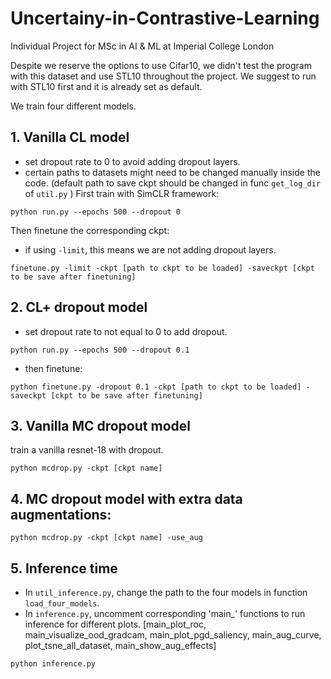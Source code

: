 # Uncertainy-in-Contrastive-Learning
Individual Project for MSc in AI &amp; ML at Imperial College London

Despite we reserve the options to use Cifar10, we didn't test the program with this dataset and use STL10 throughout the project. We suggest to run with STL10 first and it is already set as default.

We train four different models.

## 1. Vanilla CL model
- set dropout rate to 0 to avoid adding dropout layers.
- certain paths to datasets might need to be changed manually inside the code. (default path to save ckpt should be changed in func `get_log_dir` of `util.py` )
First train with SimCLR framework:

```
python run.py --epochs 500 --dropout 0
```
Then finetune the corresponding ckpt:
- if using `-limit`, this means we are not adding dropout layers.

```
finetune.py -limit -ckpt [path to ckpt to be loaded] -saveckpt [ckpt to be save after finetuning]
```

## 2. CL+ dropout model
- set dropout rate to not equal to 0 to add dropout.

```
python run.py --epochs 500 --dropout 0.1
```

- then finetune:

```
python finetune.py -dropout 0.1 -ckpt [path to ckpt to be loaded] -saveckpt [ckpt to be save after finetuning]
```


## 3. Vanilla MC dropout model
train a vanilla resnet-18 with dropout.

```
python mcdrop.py -ckpt [ckpt name] 
```

## 4. MC dropout model with extra data augmentations:

```
python mcdrop.py -ckpt [ckpt name] -use_aug
```

## 5. Inference time
- In `util_inference.py`, change the path to the four models in function `load_four_models`.
- In `inference.py`, uncomment corresponding 'main_' functions to run inference for different plots.
[main_plot_roc, main_visualize_ood_gradcam, main_plot_pgd_saliency, main_aug_curve, plot_tsne_all_dataset, main_show_aug_effects]

```
python inference.py
```


